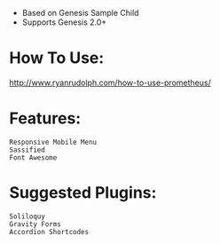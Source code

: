 * Based on Genesis Sample Child
* Supports Genesis 2.0+

# How To Use:

<http://www.ryanrudolph.com/how-to-use-prometheus/>

# Features:

    Responsive Mobile Menu
    Sassified
    Font Awesome

# Suggested Plugins:

    Soliloquy
    Gravity Forms
    Accordion Shortcodes
